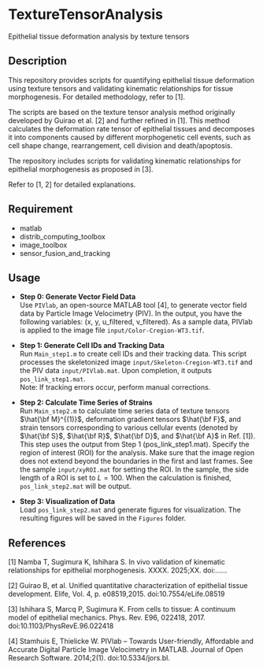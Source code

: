 # TextureTensorAnalysis
Epithelial tissue deformation analysis by texture tensors

## Description

This repository provides scripts for quantifying epithelial tissue deformation using texture tensors and validating kinematic relationships for tissue morphogenesis. For detailed methodology, refer to [1].

The scripts are based on the texture tensor analysis method originally developed by Guirao et al. [2] and further refined in [1]. This method calculates the deformation rate tensor of epithelial tissues and decomposes it into components caused by different morphogenetic cell events, such as cell shape change, rearrangement, cell division and death/apoptosis.

The repository includes scripts for validating kinematic relationships for epithelial morphogenesis as proposed in [3].

Refer to [1, 2] for detailed explanations.

## Requirement

* matlab
* distrib_computing_toolbox
* image_toolbox
* sensor_fusion_and_tracking

## Usage
* **Step 0: Generate Vector Field Data**  
Use `PIVlab`, an open-source MATLAB tool [4], to generate vector field data by Particle Image Velocimetry (PIV). In the output, you have the following variables: (x, y, u_filtered, v_filtered).
As a sample data, PIVlab is applied to the image file `input/Color-Cregion-WT3.tif`.

* **Step 1: Generate Cell IDs and Tracking Data**  
Run `Main_step1.m` to create cell IDs and their tracking data. This script processes the skeletonized image `input/Skeleton-Cregion-WT3.tif` and the PIV data `input/PIVlab.mat`. Upon completion, it outputs `pos_link_step1.mat`.  
Note: If tracking errors occur, perform manual corrections.

* **Step 2: Calculate Time Series of Strains**  
Run `Main_step2.m` to calculate time series data of texture tensors $\hat{\bf M}^{(1)}$, deformation gradient tensors $\hat{\bf F}$, and strain tensors corresponding to various cellular events (denoted by $\hat{\bf S}$, $\hat{\bf R}$, $\hat{\bf D}$, and $\hat{\bf A}$ in Ref. [1]). This step uses the output from Step 1 (pos_link_step1.mat).
Specify the region of interest (ROI) for the analysis.
Make sure that the image region does not extend beyond the boundaries in the first and last frames. See the sample `input/xyROI.mat` for setting the ROI.
In the sample, the side length of a ROI is set to $L = 100$.
When the calculation is finished, `pos_link_step2.mat` will be output.

* **Step 3: Visualization of Data**  
Load `pos_link_step2.mat` and generate figures for visualization. The resulting figures will be saved in the `Figures` folder.

## References

[1] Namba T, Sugimura K, Ishihara S. In vivo validation of kinematic relationships for epithelial morphogenesis. XXXX. 2025;XX. doi:......

[2] Guirao B, et al. Unified quantitative characterization of epithelial tissue development. Elife, Vol. 4, p. e08519,2015. doi:10.7554/eLife.08519

[3] Ishihara S, Marcq P, Sugimura K. From cells to tissue: A continuum model of epithelial mechanics. Phys. Rev. E96, 022418, 2017. doi:10.1103/PhysRevE.96.022418

[4] Stamhuis E, Thielicke W. PIVlab – Towards User-friendly, Affordable and Accurate Digital Particle Image Velocimetry in MATLAB. Journal of Open Research Software. 2014;2(1). doi:10.5334/jors.bl.

